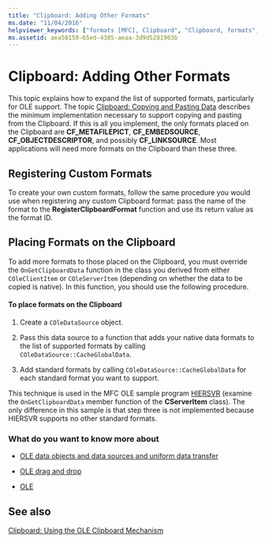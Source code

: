 ```yaml
---
title: "Clipboard: Adding Other Formats"
ms.date: "11/04/2016"
helpviewer_keywords: ["formats [MFC], Clipboard", "Clipboard, formats", "custom formats, placing on Clipboard", "custom formats", "registering custom Clipboard data formats", "custom Clipboard data formats"]
ms.assetid: aea58159-65ed-4385-aeaa-3d9d5281903b
---
```

# Clipboard: Adding Other Formats

This topic explains how to expand the list of supported formats, particularly for OLE support. The topic [Clipboard: Copying and Pasting Data](../mfc/clipboard-copying-and-pasting-data.md) describes the minimum implementation necessary to support copying and pasting from the Clipboard. If this is all you implement, the only formats placed on the Clipboard are **CF_METAFILEPICT**, **CF_EMBEDSOURCE**, **CF_OBJECTDESCRIPTOR**, and possibly **CF_LINKSOURCE**. Most applications will need more formats on the Clipboard than these three.

## <a name="_core_registering_custom_formats"></a> Registering Custom Formats

To create your own custom formats, follow the same procedure you would use when registering any custom Clipboard format: pass the name of the format to the **RegisterClipboardFormat** function and use its return value as the format ID.

## <a name="_core_placing_formats_on_the_clipboard"></a> Placing Formats on the Clipboard

To add more formats to those placed on the Clipboard, you must override the `OnGetClipboardData` function in the class you derived from either `COleClientItem` or `COleServerItem` (depending on whether the data to be copied is native). In this function, you should use the following procedure.

#### To place formats on the Clipboard

1. Create a `COleDataSource` object.

1. Pass this data source to a function that adds your native data formats to the list of supported formats by calling `COleDataSource::CacheGlobalData`.

1. Add standard formats by calling `COleDataSource::CacheGlobalData` for each standard format you want to support.

This technique is used in the MFC OLE sample program [HIERSVR](../overview/visual-cpp-samples.md) (examine the `OnGetClipboardData` member function of the **CServerItem** class). The only difference in this sample is that step three is not implemented because HIERSVR supports no other standard formats.

### What do you want to know more about

- [OLE data objects and data sources and uniform data transfer](../mfc/data-objects-and-data-sources-ole.md)

- [OLE drag and drop](../mfc/drag-and-drop-ole.md)

- [OLE](../mfc/ole-background.md)

## See also

[Clipboard: Using the OLE Clipboard Mechanism](../mfc/clipboard-using-the-ole-clipboard-mechanism.md)
